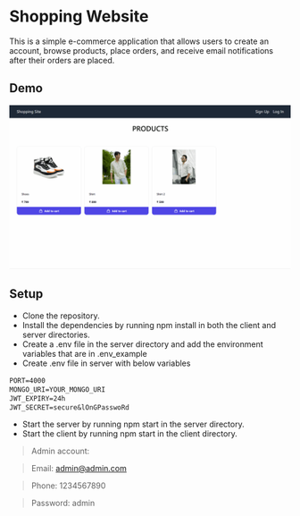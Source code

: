 # Shopping Website

This is a simple e-commerce application that allows users to create an account, browse products, place orders, and receive email notifications after their orders are placed.

## Demo

![demo](./shopping.gif)

## Setup

- Clone the repository.
- Install the dependencies by running npm install in both the client and server directories.
- Create a .env file in the server directory and add the environment variables that are in .env_example
- Create .env file in server with below variables

```
PORT=4000
MONGO_URI=YOUR_MONGO_URI
JWT_EXPIRY=24h
JWT_SECRET=secure&lOnGPasswoRd
```

- Start the server by running npm start in the server directory.
- Start the client by running npm start in the client directory.

> Admin account:

> Email: admin@admin.com

> Phone: 1234567890

> Password: admin
